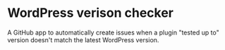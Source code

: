 # WordPress verison checker

A GitHub app to automatically create issues when a plugin "tested up to" version doesn't match the latest WordPress version.
